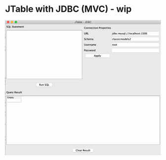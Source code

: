 # JTable with JDBC (MVC) - wip</br>

![Demo animated gif](https://raw.githubusercontent.com/angelo-lopez/JTableJDBC/master/JTable-JDBC-Demo.gif)
